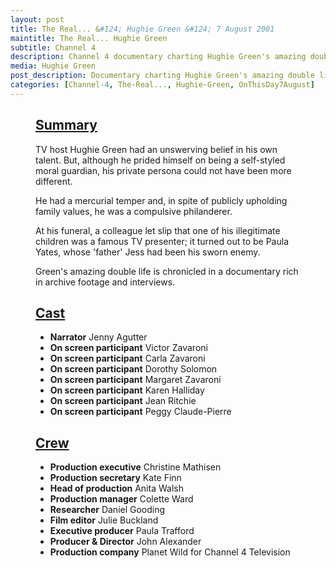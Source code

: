 ```yaml
---
layout: post
title: The Real... &#124; Hughie Green &#124; 7 August 2001
maintitle: The Real... Hughie Green
subtitle: Channel 4
description: Channel 4 documentary charting Hughie Green's amazing double life.
media: Hughie Green
post_description: Documentary charting Hughie Green's amazing double life.
categories: [Channel-4, The-Real..., Hughie-Green, OnThisDay7August]
---
```


<figure class="fig3">
<div class="CardLayout">
<div class="CardItem">
<h2 id="infobox1" class="infobox"><a href="#infobox1">Summary</a></h2>
<div class="CardItem split">
<p>TV host Hughie Green had an unswerving belief in his own talent. But, although he prided himself on being a self-styled moral guardian, his private persona could not have been more different.</p>
<p>He had a mercurial temper and, in spite of publicly upholding family values, he was a compulsive philanderer.</p>
<p>At his funeral, a colleague let slip that one of his illegitimate children was a famous TV presenter; it turned out to be Paula Yates, whose 'father' Jess had been his sworn enemy.</p>
<p>Green's amazing double life is chronicled in a documentary rich in archive footage and interviews.</p>
</div></div></div>
</figure>

<figure class="fig3">
<div class="CardLayout">
<div class="CardItem">
<h2 id="infobox2" class="infobox"><a href="#infobox2">Cast</a></h2>
<div class="CardItem split">
<ul>
<li><strong>Narrator</strong> Jenny Agutter</li>
<li><strong>On screen participant</strong> Victor Zavaroni</li>
<li><strong>On screen participant</strong> Carla Zavaroni</li>
<li><strong>On screen participant</strong> Dorothy Solomon</li>
<li><strong>On screen participant</strong> Margaret Zavaroni</li>
<li><strong>On screen participant</strong> Karen Halliday</li>
<li><strong>On screen participant</strong> Jean Ritchie</li>
<li><strong>On screen participant</strong> Peggy Claude-Pierre</li>
</ul>
</div></div></div>
</figure>

<figure class="fig3">
<div class="CardLayout">
<div class="CardItem">
<h2 id="infobox3" class="infobox"><a href="#infobox3">Crew</a></h2>
<div class="CardItem split">
<ul>
<li><strong>Production executive</strong> Christine Mathisen</li>
<li><strong>Production secretary</strong> Kate Finn</li>
<li><strong>Head of production</strong> Anita Walsh</li>
<li><strong>Production manager</strong> Colette Ward</li>
<li><strong>Researcher</strong> Daniel Gooding</li>
<li><strong>Film editor</strong> Julie Buckland</li>
<li><strong>Executive producer</strong> Paula Trafford</li>
<li><strong>Producer &amp; Director</strong> John Alexander</li>
<li><strong>Production company</strong> Planet Wild for Channel 4 Television</li>
</ul>
</div></div></div>
</figure>
